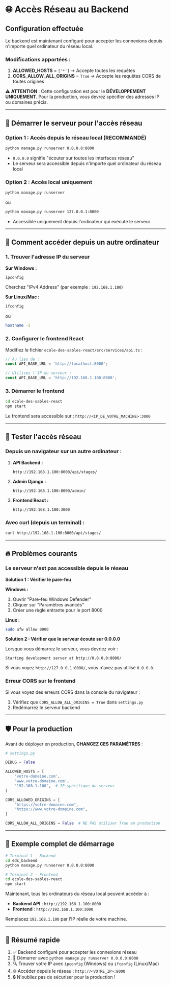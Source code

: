 # 🌐 Accès Réseau au Backend

## Configuration effectuée

Le backend est maintenant configuré pour accepter les connexions depuis n'importe quel ordinateur du réseau local.

### Modifications apportées :

1. **ALLOWED_HOSTS** = `['*']` → Accepte toutes les requêtes
2. **CORS_ALLOW_ALL_ORIGINS** = `True` → Accepte les requêtes CORS de toutes origines

⚠️ **ATTENTION** : Cette configuration est pour le **DÉVELOPPEMENT UNIQUEMENT**. Pour la production, vous devrez spécifier des adresses IP ou domaines précis.

---

## 🚀 Démarrer le serveur pour l'accès réseau

### Option 1 : Accès depuis le réseau local (RECOMMANDÉ)

```bash
python manage.py runserver 0.0.0.0:8000
```

- `0.0.0.0` signifie "écouter sur toutes les interfaces réseau"
- Le serveur sera accessible depuis n'importe quel ordinateur du réseau local

### Option 2 : Accès local uniquement

```bash
python manage.py runserver
```
ou
```bash
python manage.py runserver 127.0.0.1:8000
```

- Accessible uniquement depuis l'ordinateur qui exécute le serveur

---

## 📡 Comment accéder depuis un autre ordinateur

### 1. Trouver l'adresse IP du serveur

**Sur Windows :**
```bash
ipconfig
```
Cherchez "IPv4 Address" (par exemple : `192.168.1.100`)

**Sur Linux/Mac :**
```bash
ifconfig
```
ou
```bash
hostname -I
```

### 2. Configurer le frontend React

Modifiez le fichier `ecole-des-sables-react/src/services/api.ts` :

```typescript
// Au lieu de :
const API_BASE_URL = 'http://localhost:8000';

// Utilisez l'IP du serveur :
const API_BASE_URL = 'http://192.168.1.100:8000';
```

### 3. Démarrer le frontend

```bash
cd ecole-des-sables-react
npm start
```

Le frontend sera accessible sur : `http://<IP_DE_VOTRE_MACHINE>:3000`

---

## 🧪 Tester l'accès réseau

### Depuis un navigateur sur un autre ordinateur :

1. **API Backend :**
   ```
   http://192.168.1.100:8000/api/stages/
   ```

2. **Admin Django :**
   ```
   http://192.168.1.100:8000/admin/
   ```

3. **Frontend React :**
   ```
   http://192.168.1.100:3000
   ```

### Avec curl (depuis un terminal) :

```bash
curl http://192.168.1.100:8000/api/stages/
```

---

## 🔥 Problèmes courants

### Le serveur n'est pas accessible depuis le réseau

**Solution 1 : Vérifier le pare-feu**

**Windows :**
1. Ouvrir "Pare-feu Windows Defender"
2. Cliquer sur "Paramètres avancés"
3. Créer une règle entrante pour le port 8000

**Linux :**
```bash
sudo ufw allow 8000
```

**Solution 2 : Vérifier que le serveur écoute sur 0.0.0.0**

Lorsque vous démarrez le serveur, vous devriez voir :
```
Starting development server at http://0.0.0.0:8000/
```

Si vous voyez `http://127.0.0.1:8000/`, vous n'avez pas utilisé `0.0.0.0`.

### Erreur CORS sur le frontend

Si vous voyez des erreurs CORS dans la console du navigateur :
1. Vérifiez que `CORS_ALLOW_ALL_ORIGINS = True` dans `settings.py`
2. Redémarrez le serveur backend

---

## 🛡️ Pour la production

Avant de déployer en production, **CHANGEZ CES PARAMÈTRES** :

```python
# settings.py

DEBUG = False

ALLOWED_HOSTS = [
    'votre-domaine.com',
    'www.votre-domaine.com',
    '192.168.1.100',  # IP spécifique du serveur
]

CORS_ALLOWED_ORIGINS = [
    "https://votre-domaine.com",
    "https://www.votre-domaine.com",
]

CORS_ALLOW_ALL_ORIGINS = False  # NE PAS utiliser True en production
```

---

## 📝 Exemple complet de démarrage

```bash
# Terminal 1 - Backend
cd eds_backend
python manage.py runserver 0.0.0.0:8000

# Terminal 2 - Frontend
cd ecole-des-sables-react
npm start
```

Maintenant, tous les ordinateurs du réseau local peuvent accéder à :
- **Backend API** : `http://192.168.1.100:8000`
- **Frontend** : `http://192.168.1.100:3000`

Remplacez `192.168.1.100` par l'IP réelle de votre machine.

---

## 🎯 Résumé rapide

1. ✅ Backend configuré pour accepter les connexions réseau
2. 🚀 Démarrer avec `python manage.py runserver 0.0.0.0:8000`
3. 🔍 Trouver votre IP avec `ipconfig` (Windows) ou `ifconfig` (Linux/Mac)
4. 🌐 Accéder depuis le réseau : `http://<VOTRE_IP>:8000`
5. 🔒 N'oubliez pas de sécuriser pour la production !


